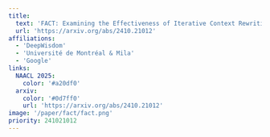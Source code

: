 ```yaml
---
title:
  text: 'FACT: Examining the Effectiveness of Iterative Context Rewriting for Multi-fact Retrieval'
  url: 'https://arxiv.org/abs/2410.21012'
affiliations:
  - 'DeepWisdom'
  - 'Université de Montréal & Mila'
  - 'Google'
links:
  NAACL 2025:
    color: '#a20df0'
  arxiv:
    color: '#0d7ff0'
    url: 'https://arxiv.org/abs/2410.21012'
image: '/paper/fact/fact.png'
priority: 241021012
---
```

